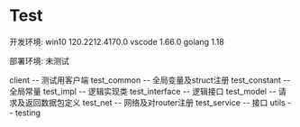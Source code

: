# Test
开发环境: 
  win10 120.2212.4170.0
  vscode 1.66.0
  golang 1.18
  
部署环境:
  未测试
  

client           --  测试用客户端
test_common      --  全局变量及struct注册
test_constant    --  全局常量
test_impl        --  逻辑实现类
test_interface   --  逻辑接口
test_model       --  请求及返回数据包定义
test_net         --  网络及对router注册
test_service     --  接口
utils            --  testing


